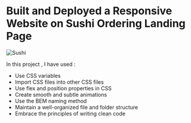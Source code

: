 # Built and Deployed a Responsive Website on Sushi Ordering Landing Page 
![Sushi](https://i.ibb.co/dBxww2c/Sushi.png)


In this project , I have used : 
- Use CSS variables
- Import CSS files into other CSS files
- Use flex and position properties in CSS
- Create smooth and subtle animations
- Use the BEM naming method
- Maintain a well-organized file and folder structure
-  Embrace the principles of writing clean code


